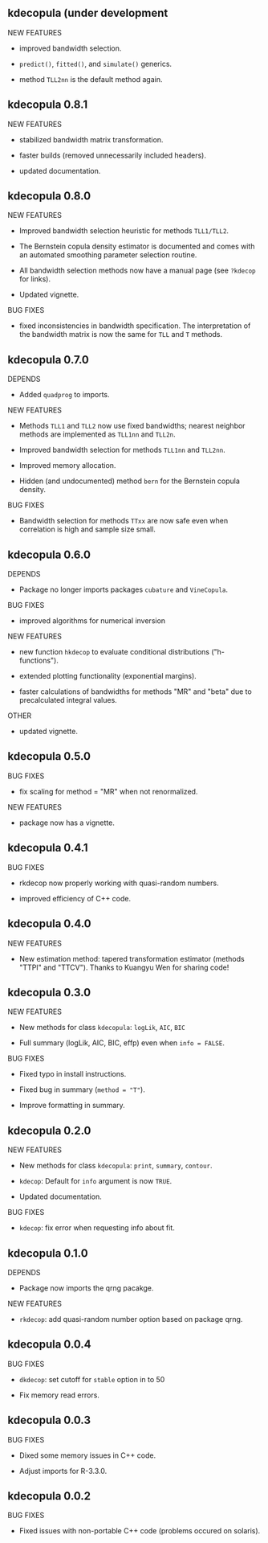 kdecopula (under development
-------------------------------

NEW FEATURES

   * improved bandwidth selection.
   
   * `predict()`, `fitted()`, and `simulate()` generics.
   
   * method `TLL2nn` is the default method again.


kdecopula 0.8.1
-------------------------------

NEW FEATURES

   * stabilized bandwidth matrix transformation.
   
   * faster builds (removed unnecessarily included headers).
   
   * updated documentation.


kdecopula 0.8.0
-------------------------------

NEW FEATURES

  * Improved bandwidth selection heuristic for methods `TLL1/TLL2`.
  
  * The Bernstein copula density estimator is documented and comes with an
    automated smoothing parameter selection routine.
    
  * All bandwidth selection methods now have a manual page (see `?kdecop` for
    links).
    
  * Updated vignette.

BUG FIXES

  * fixed inconsistencies in bandwidth specification. The interpretation of the
    bandwidth matrix is now the same for `TLL` and `T` methods.


kdecopula 0.7.0
-------------------------------

DEPENDS

  * Added `quadprog` to imports.

NEW FEATURES
  
  * Methods `TLL1` and `TLL2` now use fixed bandwidths; nearest neighbor methods
    are implemented as `TLL1nn` and `TLL2n`.
  
  * Improved bandwidth selection for methods `TLL1nn` and `TLL2nn`.
  
  * Improved memory allocation.
  
  * Hidden (and undocumented) method `bern` for the Bernstein copula density.
  
BUG FIXES

  * Bandwidth selection for methods `TTxx` are now safe even when correlation is
    high and sample size small.


kdecopula 0.6.0
-------------------------------

DEPENDS

  * Package no longer imports packages `cubature` and `VineCopula`.

BUG FIXES

  * improved algorithms for numerical inversion
  
NEW FEATURES

  * new function `hkdecop` to evaluate conditional distributions 
    ("h-functions").
    
  * extended plotting functionality (exponential margins).
  
  * faster calculations of bandwidths for methods "MR" and "beta" due to
    precalculated integral values.
    
OTHER

  * updated vignette.
  
  
kdecopula 0.5.0
-------------------------------

BUG FIXES

  * fix scaling for method = "MR" when not renormalized.
  
NEW FEATURES

  * package now has a vignette.



kdecopula 0.4.1
-------------------------------

BUG FIXES

  * rkdecop now properly working with quasi-random numbers.
 
  * improved efficiency of C++ code. 


kdecopula 0.4.0
-------------------------------

NEW FEATURES

  * New estimation method: tapered transformation estimator 
    (methods "TTPI" and "TTCV"). 
    Thanks to Kuangyu Wen for sharing code!

kdecopula 0.3.0
-------------------------------

NEW FEATURES

  * New methods for class `kdecopula`: `logLik`, `AIC`, `BIC`
  
  * Full summary (logLik, AIC, BIC, effp) even when `info = FALSE`.
  

BUG FIXES

  * Fixed typo in install instructions.
  
  * Fixed bug in summary (`method = "T"`).

  * Improve formatting in summary.


kdecopula 0.2.0
-------------------------------

NEW FEATURES

  * New methods for class `kdecopula`: `print`, `summary`, `contour`.
  
  * `kdecop`: Default for `info` argument is now `TRUE`.
  
  * Updated documentation.

BUG FIXES

  * `kdecop`: fix error when requesting info about fit. 


kdecopula 0.1.0
-------------------------------

DEPENDS

  * Package now imports the qrng pacakge.
  
NEW FEATURES

  * `rkdecop`: add quasi-random number option based on package qrng.


kdecopula 0.0.4
-------------------------------

BUG FIXES

   * `dkdecop`: set cutoff for `stable` option in  to 50
   
   * Fix memory read errors.


kdecopula 0.0.3
-------------------------------

BUG FIXES

  * Dixed some memory issues in C++ code.
  
  * Adjust imports for R-3.3.0.


kdecopula 0.0.2
-------------------------------

BUG FIXES

  * Fixed issues with non-portable C++ code (problems occured on solaris).
